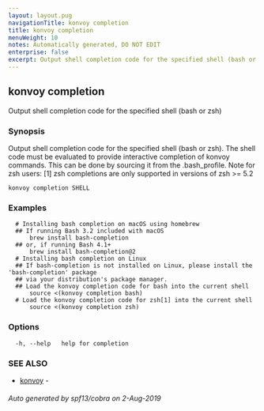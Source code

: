 ```yaml
---
layout: layout.pug
navigationTitle: konvoy completion
title: konvoy completion
menuWeight: 10
notes: Automatically generated, DO NOT EDIT
enterprise: false
excerpt: Output shell completion code for the specified shell (bash or zsh)
---
```


## konvoy completion

Output shell completion code for the specified shell (bash or zsh)

### Synopsis

Output shell completion code for the specified shell (bash or zsh).
The shell code must be evaluated to provide interactive completion of konvoy commands.
This can be done by sourcing it from the .bash_profile.
Note for zsh users: [1] zsh completions are only supported in versions of zsh >= 5.2

```
konvoy completion SHELL
```

### Examples

```
  # Installing bash completion on macOS using homebrew
  ## If running Bash 3.2 included with macOS
      brew install bash-completion
  ## or, if running Bash 4.1+
      brew install bash-completion@2
  # Installing bash completion on Linux
  ## If bash-completion is not installed on Linux, please install the 'bash-completion' package
  ## via your distribution's package manager.
  ## Load the konvoy completion code for bash into the current shell
      source <(konvoy completion bash)
  # Load the konvoy completion code for zsh[1] into the current shell
      source <(konvoy completion zsh)
```

### Options

```
  -h, --help   help for completion
```

### SEE ALSO

* [konvoy](../)	 -

###### Auto generated by spf13/cobra on 2-Aug-2019
